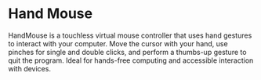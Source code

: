 # Hand Mouse
HandMouse is a touchless virtual mouse controller that uses hand gestures to interact with your computer. Move the cursor with your hand, use pinches for single and double clicks, and perform a thumbs-up gesture to quit the program. Ideal for hands-free computing and accessible interaction with devices.
